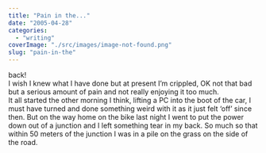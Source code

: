 ```yaml
---
title: "Pain in the..."
date: "2005-04-28"
categories: 
  - "writing"
coverImage: "./src/images/image-not-found.png"
slug: "pain-in-the"
---
```


back!  
I wish I knew what I have done but at present I’m crippled, OK not that bad but a serious amount of pain and not really enjoying it too much.  
It all started the other morning I think, lifting a PC into the boot of the car, I must have turned and done something weird with it as it just felt ‘off’ since then. But on the way home on the bike last night I went to put the power down out of a junction and I left something tear in my back. So much so that within 50 meters of the junction I was in a pile on the grass on the side of the road.
